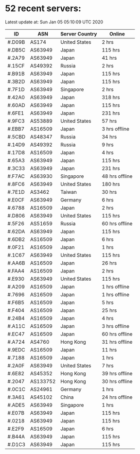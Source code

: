 # 52 recent servers:

Latest update at: Sun Jan 05 05:10:09 UTC 2020

| ID | ASN | Server Country | Online |
| -- | --- | -------------- | ------ |
| #.D09B | AS174 | United States | 2 hrs |
| #.DB5C | AS63949 | Japan | 115 hrs |
| #.2A79 | AS63949 | Japan | 41 hrs |
| #.15CF | AS49392 | Russia | 2 hrs |
| #.B91B | AS63949 | Japan | 115 hrs |
| #.3B2D | AS63949 | Japan | 115 hrs |
| #.7F1D | AS63949 | Singapore | 2 hrs |
| #.42A0 | AS63949 | Japan | 318 hrs |
| #.60AD | AS63949 | Japan | 115 hrs |
| #.6FE1 | AS63949 | Japan | 231 hrs |
| #.9FC3 | AS53889 | United States | 57 hrs |
| #.EBB7 | AS16509 | Japan | 3 hrs offline |
| #.5CBD | AS48347 | Russia | 34 hrs |
| #.14D9 | AS49392 | Russia | 9 hrs |
| #.17D8 | AS16509 | Japan | 4 hrs |
| #.65A3 | AS63949 | Japan | 115 hrs |
| #.3C33 | AS63949 | Japan | 231 hrs |
| #.F7AC | AS63930 | Singapore | 48 hrs offline |
| #.8FC6 | AS63949 | United States | 180 hrs |
| #.7E1D | AS3462 | Taiwan | 30 hrs |
| #.E0CF | AS63949 | Germany | 6 hrs |
| #.6788 | AS16509 | Japan | 2 hrs |
| #.D806 | AS63949 | United States | 115 hrs |
| #.5F26 | AS51659 | Russia | 60 hrs offline |
| #.62DA | AS63949 | Japan | 115 hrs |
| #.6DB2 | AS16509 | Japan | 6 hrs |
| #.0F21 | AS16509 | Japan | 1 hrs |
| #.1C67 | AS63949 | United States | 115 hrs |
| #.AA6B | AS16509 | Japan | 26 hrs |
| #.FAA4 | AS16509 | Japan | 2 hrs |
| #.E930 | AS63949 | United States | 115 hrs |
| #.A209 | AS16509 | Japan | 1 hrs offline |
| #.7696 | AS16509 | Japan | 1 hrs offline |
| #.F6B5 | AS16509 | Japan | 5 hrs |
| #.F404 | AS16509 | Japan | 25 hrs |
| #.24B4 | AS16509 | Japan | 4 hrs |
| #.A11C | AS16509 | Japan | 3 hrs offline |
| #.EC47 | AS16509 | Japan | 60 hrs offline |
| #.A724 | AS4760 | Hong Kong | 31 hrs offline |
| #.9EDC | AS16509 | Japan | 11 hrs |
| #.7188 | AS16509 | Japan | 1 hrs |
| #.2A0F | AS63949 | United States | 7 hrs |
| #.6E82 | AS45352 | Hong Kong | 39 hrs offline |
| #.2047 | AS133752 | Hong Kong | 30 hrs offline |
| #.0C1C | AS24961 | Germany | 1 hrs |
| #.3A61 | AS45102 | China | 24 hrs offline |
| #.ADE5 | AS63949 | Singapore | 1 hrs |
| #.E07B | AS63949 | Japan | 115 hrs |
| #.0218 | AS63949 | Japan | 115 hrs |
| #.E2F9 | AS16509 | Japan | 6 hrs |
| #.B44A | AS63949 | Japan | 115 hrs |
| #.D1C3 | AS63949 | Japan | 115 hrs |

